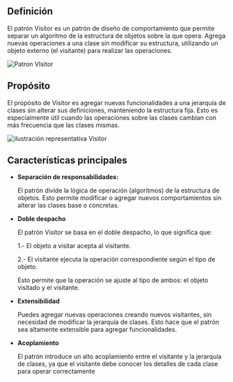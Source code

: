 ## Definición

El patrón Visitor es un patrón de diseño de comportamiento que permite separar un algoritmo de la estructura de objetos sobre la que opera. Agrega nuevas operaciones a una clase sin modificar su estructura, utilizando un objeto externo (el visitante) para realizar las operaciones.

![Patron VIsitor](https://refactoring.guru/images/patterns/diagrams/visitor/structure-es.png)

## Propósito

El propósito de Visitor es agregar nuevas funcionalidades a una jerarquía de clases sin alterar sus definiciones, manteniendo la estructura fija. Esto es especialmente útil cuando las operaciones sobre las clases cambian con más frecuencia que las clases mismas.

![ilustración representativa Visitor](https://refactoring.guru/images/patterns/content/visitor/visitor.png)

## Características principales

* **Separación de responsabilidades:**
   
    El patrón divide la lógica de operación (algoritmos) de la estructura de objetos. Esto permite modificar o agregar nuevos comportamientos sin alterar las clases base o concretas.

* **Doble despacho**
   
    El patrón Visitor se basa en el doble despacho, lo que significa que:

    1.- El objeto a visitar acepta al visitante.
    
    2.- El visitante ejecuta la operación correspondiente según el tipo de objeto.
    
    Esto permite que la operación se ajuste al tipo de ambos: el objeto visitado y el visitante.

* **Extensibilidad**
    
    Puedes agregar nuevas operaciones creando nuevos visitantes, sin necesidad de modificar la jerarquía de clases. Esto hace que el patrón sea altamente extensible para agregar funcionalidades.

* **Acoplamiento**
    
    El patrón introduce un alto acoplamiento entre el visitante y la jerarquía de clases, ya que el visitante debe conocer los detalles de cada clase para operar correctamente